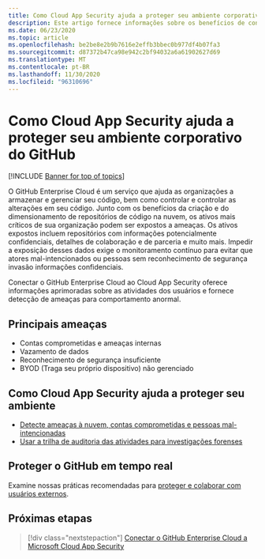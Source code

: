 ```yaml
---
title: Como Cloud App Security ajuda a proteger seu ambiente corporativo do GitHub
description: Este artigo fornece informações sobre os benefícios de conectar seu aplicativo empresarial do GitHub para Cloud App Security usando o conector de API para visibilidade e controle sobre o uso.
ms.date: 06/23/2020
ms.topic: article
ms.openlocfilehash: be2be8e2b9b7616e2effb3bbec0b977df4b07fa3
ms.sourcegitcommit: d87372b47ca98e942c2bf94032a6a61902627d69
ms.translationtype: MT
ms.contentlocale: pt-BR
ms.lasthandoff: 11/30/2020
ms.locfileid: "96310696"
---
```

# <a name="how-cloud-app-security-helps-protect-your-github-enterprise-environment"></a>Como Cloud App Security ajuda a proteger seu ambiente corporativo do GitHub

[!INCLUDE [Banner for top of topics](includes/banner.md)]

O GitHub Enterprise Cloud é um serviço que ajuda as organizações a armazenar e gerenciar seu código, bem como controlar e controlar as alterações em seu código. Junto com os benefícios da criação e do dimensionamento de repositórios de código na nuvem, os ativos mais críticos de sua organização podem ser expostos a ameaças. Os ativos expostos incluem repositórios com informações potencialmente confidenciais, detalhes de colaboração e de parceria e muito mais. Impedir a exposição desses dados exige o monitoramento contínuo para evitar que atores mal-intencionados ou pessoas sem reconhecimento de segurança invasão informações confidenciais.

Conectar o GitHub Enterprise Cloud ao Cloud App Security oferece informações aprimoradas sobre as atividades dos usuários e fornece detecção de ameaças para comportamento anormal.

## <a name="main-threats"></a>Principais ameaças

- Contas comprometidas e ameaças internas
- Vazamento de dados
- Reconhecimento de segurança insuficiente
- BYOD (Traga seu próprio dispositivo) não gerenciado

## <a name="how-cloud-app-security-helps-to-protect-your-environment"></a>Como Cloud App Security ajuda a proteger seu ambiente

- [Detecte ameaças à nuvem, contas comprometidas e pessoas mal-intencionadas](best-practices.md#detect-cloud-threats-compromised-accounts-malicious-insiders-and-ransomware)
- [Usar a trilha de auditoria das atividades para investigações forenses](best-practices.md#use-the-audit-trail-of-activities-for-forensic-investigations)

## <a name="protect-github-in-real-time"></a>Proteger o GitHub em tempo real

Examine nossas práticas recomendadas para [proteger e colaborar com usuários externos](best-practices.md#secure-collaboration-with-external-users-by-enforcing-real-time-session-controls).

## <a name="next-steps"></a>Próximas etapas

> [!div class="nextstepaction"]
> [Conectar o GitHub Enterprise Cloud a Microsoft Cloud App Security](connect-github-ec-to-microsoft-cloud-app-security.md)
